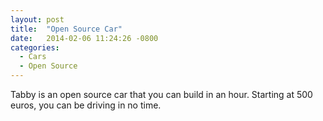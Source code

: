```yaml
---
layout: post
title:  "Open Source Car"
date:   2014-02-06 11:24:26 -0800
categories:
  - Cars
  - Open Source
---
```


Tabby is an open source car that you can build in an hour. Starting at 500 euros, you can be driving in no time. 
